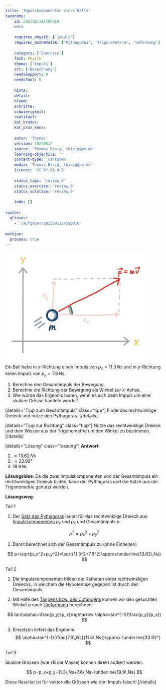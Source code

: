 ```yaml
---
title: 'Impulskomponenten eines Balls'
taxonomy:
	id: 2023081114590010
	set:

	requires_physik: ['Impuls']
	requires_mathematik: ['Pythagoras', 'Trigonometrie', 'Umformung']

	category: ['Exercise']
	fach: Physik
	thema: ['Impuls']
	art: ['Berechnung']
	needsSupport: 0
	needsTool: 0

	hints: 
	detail: 
	bloom: 
	schritte: 
	schwierigkeit: 
	realitaet:
	kat_bruder:
	kat_proz_konz: 

	autor: 'Thomas'
	version: 20230812
	source: 'Thomas Bisig, tbisig@pm.me'
	learning-objective: ''
	content-type: 'markdown'
	media: 'Thomas Bisig, tbisig@pm.me'
	licence: 'CC BY-SA 4.0'

	status_tags: 'review_0'
	status_exercise: 'review_0'
	status_solution: 'review_0'

	todo: []

routes:
  aliases:
    - '/aufgaben/2023081114590010'

mathjax:
  process: true
---
```


![Impulskomponenten eines Balls](impulskomponenten_eines_balls.svg?resize=400,300&class=float-right) 

Ein Ball habe in $x$-Richtung einen Impuls von $p_x=11.3\,Ns$ und in $y$-Richtung einen Impuls von $p_y=7.6\,Ns$. 

1. Berechne den Gesamtimpuls der Bewegung.
2. Berechne die Richtung der Bewegung als Winkel zur $x$-Achse.
3. Wie würde das Ergebnis lauten, wenn es sich beim Impuls um eine skalare Grösse handeln würde?

[details="Tipp zum Gesamtimpuls" class="tipp"]
Finde das rechtwinklige Dreieck und nutze den Pythagoras.
[/details]

[details="Tipp zur Richtung" class="tipp"]
Nutze das rechtwinklige Dreieck und dein Wissen aus der Trigonometrie um den Winkel zu bestimmen.
[/details]

[details="Lösung" class="loesung"]
**Antwort**:
1. $\approx 13.62\,Ns$
2. $\approx 33.92°$
3. $18.9\,Ns$

**Lösungsidee**:
Da die zwei Impulskomponenten und der Gesamtimpuls ein rechtwinkliges Dreieck bilden, kann der Pythagoras und die Sätze aus der Trigonometrie genutzt werden.

**Lösungsweg**:

_Teil 1_

1. Der [Satz des Pythagoras](/konzepte/pythagoras) lautet für das rechtwinklige Dreieck aus [Impulskomponenten](/konzepte/impuls) $p_x$ und $p_x$ und Gesamtimpuls $p$:

$$
p^2=p_x^2+p_y^2
$$

2. Damit berechnet sich der Gesamtimpuls zu (ohne Einheiten)

$$
p=\sqrt{p_x^2+p_y^2}=\sqrt{11.3^2+7.6^2}\approx\underline{13.62\,Ns} 
$$

_Teil 2_

1. Die Impulskomponenten bilden die Katheten eines rechtwinkligen Dreiecks, in welchem die Hypotenuse gegeben ist durch den Gesamtimpuls.

2. Mit Hilfe des [Tangens bzw. des Cotangens](/konzepte/trigonometrie) können wir den gesuchten Winkel $\alpha$ nach [Umformung](/konzepte/umformung) berechnen:

$$
tan(\alpha)=\frac{p_y}{p_x}\rightarrow \alpha=tan^{-1}(\frac{p_y}{p_x})
$$

3. Einsetzen liefert das Ergebnis
$$
\alpha=tan^{-1}(\frac{7.6\,Ns}{11.3\,Ns})\approx \underline{33.92°}
$$

_Teil 3_

Skalare Grössen (wie zB die Masse) können direkt addiert werden:

$$
p=p_x+p_y=11.3\,Ns+7.6\,Ns=\underline{18.9\,Ns}
$$

Diese Resultat ist für vektorielle Grössen wie den Impuls falsch!
[/details]